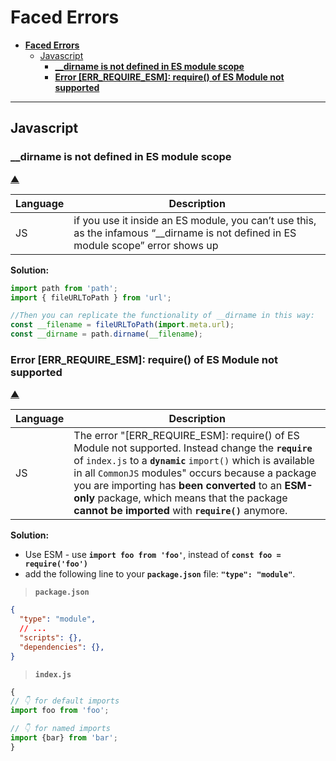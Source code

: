 # **Faced Errors**

- [**Faced Errors**](#faced-errors)
  - [Javascript](#javascript)
    - [**\_\_dirname is not defined in ES module scope**](#__dirname-is-not-defined-in-es-module-scope)
    - [**Error \[ERR\_REQUIRE\_ESM\]: require() of ES Module not supported**](#error-err_require_esm-require-of-es-module-not-supported)

---

## Javascript

### **__dirname is not defined in ES module scope**

[&#9650;](#faced-errors)

|Language|Description|
|-|-|
|JS|if you use it inside an ES module, you can’t use this, as the infamous “__dirname is not defined in ES module scope” error shows up|

**Solution:**

```js
import path from 'path';
import { fileURLToPath } from 'url';

//Then you can replicate the functionality of __dirname in this way:
const __filename = fileURLToPath(import.meta.url);
const __dirname = path.dirname(__filename);
```

### **Error [ERR_REQUIRE_ESM]: require() of ES Module not supported**

[&#9650;](#faced-errors)

|Language|Description|
|-|-|
|JS|The error "[ERR_REQUIRE_ESM]: require() of ES Module not supported. Instead change the **`require`** of `index.js` to a **`dynamic`** `import()` which is available in all `CommonJS` modules" occurs because a package you are importing has **been converted** to an **ESM-only** package, which means that the package **cannot be imported** with **`require()`** anymore.|

**Solution:**

- Use ESM - use **`import foo from 'foo'`**, instead of **`const foo = require('foo')`**
- add the following line to your **`package.json`** file: **`"type": "module"`**.

> **`package.json`**

```json
{
  "type": "module",
  // ...
  "scripts": {},
  "dependencies": {},
}
```

> **`index.js`**

```js
{
// 👇️ for default imports
import foo from 'foo';

// 👇️ for named imports
import {bar} from 'bar';
}
```

